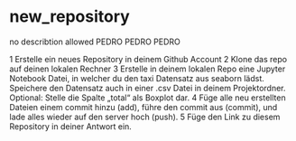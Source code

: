 # new_repository
no describtion allowed
PEDRO PEDRO PEDRO

1 Erstelle ein neues Repository in deinem Github Account
2 Klone das repo auf deinen lokalen Rechner
3 Erstelle in deinem lokalen Repo eine Jupyter Notebook Datei, in welcher du den taxi Datensatz aus seaborn lädst. Speichere den Datensatz auch in einer .csv Datei in deinem Projektordner. Optional: Stelle die Spalte „total“ als Boxplot dar.
4 Füge alle neu erstellten Dateien einem commit hinzu (add), führe den commit aus (commit), und lade alles wieder auf den server hoch (push).
5 Füge den Link zu diesem Repository in deiner Antwort ein.